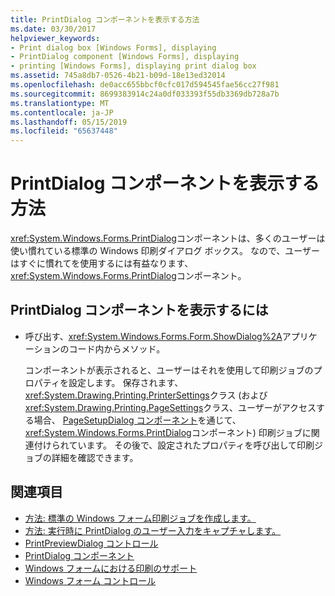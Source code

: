 ```yaml
---
title: PrintDialog コンポーネントを表示する方法
ms.date: 03/30/2017
helpviewer_keywords:
- Print dialog box [Windows Forms], displaying
- PrintDialog component [Windows Forms], displaying
- printing [Windows Forms], displaying print dialog box
ms.assetid: 745a8db7-0526-4b21-b09d-18e13ed32014
ms.openlocfilehash: de0acc655bbcf0cfc017d594545fae56cc27f981
ms.sourcegitcommit: 8699383914c24a0df033393f55db3369db728a7b
ms.translationtype: MT
ms.contentlocale: ja-JP
ms.lasthandoff: 05/15/2019
ms.locfileid: "65637448"
---
```

# <a name="how-to-display-the-printdialog-component"></a>PrintDialog コンポーネントを表示する方法

<xref:System.Windows.Forms.PrintDialog>コンポーネントは、多くのユーザーは使い慣れている標準の Windows 印刷ダイアログ ボックス。 なので、ユーザーはすぐに慣れてを使用するには有益なります、<xref:System.Windows.Forms.PrintDialog>コンポーネント。

## <a name="to-display-the-printdialog-component"></a>PrintDialog コンポーネントを表示するには

- 呼び出す、<xref:System.Windows.Forms.Form.ShowDialog%2A>アプリケーションのコード内からメソッド。

     コンポーネントが表示されると、ユーザーはそれを使用して印刷ジョブのプロパティを設定します。 保存されます、<xref:System.Drawing.Printing.PrinterSettings>クラス (および<xref:System.Drawing.Printing.PageSettings>クラス、ユーザーがアクセスする場合、 [PageSetupDialog コンポーネント](pagesetupdialog-component-windows-forms.md)を通じて、<xref:System.Windows.Forms.PrintDialog>コンポーネント) 印刷ジョブに関連付けられています。 その後で、設定されたプロパティを呼び出して印刷ジョブの詳細を確認できます。

## <a name="see-also"></a>関連項目

- [方法: 標準の Windows フォーム印刷ジョブを作成します。](../advanced/how-to-create-standard-windows-forms-print-jobs.md)
- [方法: 実行時に PrintDialog のユーザー入力をキャプチャします。](../advanced/how-to-capture-user-input-from-a-printdialog-at-run-time.md)
- [PrintPreviewDialog コントロール](printpreviewdialog-control-windows-forms.md)
- [PrintDialog コンポーネント](printdialog-component-windows-forms.md)
- [Windows フォームにおける印刷のサポート](../advanced/windows-forms-print-support.md)
- [Windows フォーム コントロール](index.md)
